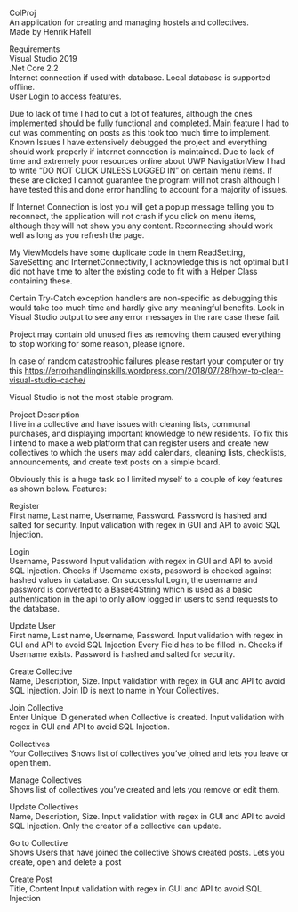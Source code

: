 ColProj  
An application for creating and managing hostels and collectives.  
Made by Henrik Hafell


Requirements  
Visual Studio 2019  
.Net Core 2.2  
Internet connection if used with database. Local database is supported offline.  
User Login to access features.  

Due to lack of time I had to cut a lot of features, although the ones implemented should be fully functional and completed. Main feature I had to cut was commenting on posts as this took too much time to implement.
Known Issues
I have extensively debugged the project and everything should work properly if internet connection is maintained. Due to lack of time and extremely poor resources online about UWP NavigationView I had to write “DO NOT CLICK UNLESS LOGGED IN” on certain menu items. If these are clicked I cannot guarantee the program will not crash although I have tested this and done error handling to account for a majority of issues.

If Internet Connection is lost you will get a popup message telling you to reconnect, the application will not crash if you click on menu items, although they will not show you any content. Reconnecting should work well as long as you refresh the page.

My ViewModels have some duplicate code in them ReadSetting, SaveSetting and InternetConnectivity, I acknowledge this is not optimal but I did not have time to alter the existing code to fit with a Helper Class containing these.

Certain Try-Catch exception handlers are non-specific as debugging this would take too much time and hardly give any meaningful benefits. Look in Visual Studio output to see any error messages in the rare case these fail.

Project may contain old unused files as removing them caused everything to stop working for some reason, please ignore.

In case of random catastrophic failures please restart your computer or try this https://errorhandlinginskills.wordpress.com/2018/07/28/how-to-clear-visual-studio-cache/

Visual Studio is not the most stable program.

Project Description  
I live in a collective and have issues with cleaning lists, communal purchases, and displaying important knowledge to new residents. To fix this I intend to make a web platform that can register users and create new collectives to which the users may add calendars, cleaning lists, checklists, announcements, and create text posts on a simple board. 

Obviously this is a huge task so I limited myself to a couple of key features as shown below.
Features:

Register  
First name, Last name, Username, Password.
Password is hashed and salted for security.
Input validation with regex in GUI and API to avoid SQL Injection.

Login  
Username, Password
Input validation with regex in GUI and API to avoid SQL Injection.
Checks if Username exists, password is checked against hashed values in database.
On successful Login, the username and password is converted to a Base64String which is used as a basic authentication in the api to only allow logged in users to send requests to the database.

Update User  
First name, Last name, Username, Password.
Input validation with regex in GUI and API to avoid SQL Injection
Every Field has to be filled in.
Checks if Username exists.
Password is hashed and salted for security.

Create Collective  
Name, Description, Size.
Input validation with regex in GUI and API to avoid SQL Injection.
Join ID is next to name in Your Collectives.

Join Collective  
Enter Unique ID generated when Collective is created.
Input validation with regex in GUI and API to avoid SQL Injection.

Collectives  
Your Collectives
Shows list of collectives you’ve joined and lets you leave or open them.

Manage Collectives  
Shows list of collectives you’ve created and lets you remove or edit them.

Update Collectives    
Name, Description, Size.
Input validation with regex in GUI and API to avoid SQL Injection.
Only the creator of a collective can update.

Go to Collective  
Shows Users that have joined the collective
Shows created posts.
Lets you create, open and delete a post

Create Post  
Title, Content
Input validation with regex in GUI and API to avoid SQL Injection

